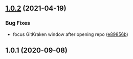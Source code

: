 ## [1.0.2](https://github.com/bconnorwhite/gitkraken-cli/compare/v1.0.1...v1.0.2) (2021-04-19)


### Bug Fixes

* focus GitKraken window after opening repo ([e89856b](https://github.com/bconnorwhite/gitkraken-cli/commit/e89856b2385121a3795810e60dc81e5dec7ac3b8))



## 1.0.1 (2020-09-08)



